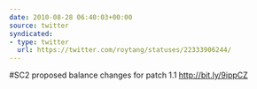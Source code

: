 ```yaml
---
date: 2010-08-28 06:40:03+00:00
source: twitter
syndicated:
- type: twitter
  url: https://twitter.com/roytang/statuses/22333906244/
---
```


#SC2 proposed balance changes for patch 1.1 http://bit.ly/9ippCZ